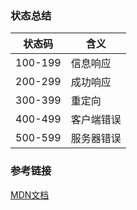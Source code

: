
### 状态总结
| 状态码  | 含义       |
| ------- | ---------- |
| 100-199 | 信息响应   |
| 200-299 | 成功响应   |
| 300-399 | 重定向     |
| 400-499 | 客户端错误 |
| 500-599 | 服务器错误 |


### 参考链接
[MDN文档](https://developer.mozilla.org/zh-CN/docs/Web/HTTP/Status)